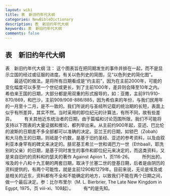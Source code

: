 ```yaml
---
layout: wiki
title: 表　新旧约年代大纲
categories: NewBibleDictionary
description: 表　新旧约年代大纲
keywords: 表　新旧约年代大纲
comments: false
---
```


## 表　新旧约年代大纲



表　新旧约年代大纲
注： 这个图表旨在把同期发生的事件并排在一起，而不是显示立国的经过或征服的进度。有关以色列史的简图，见“以色列史的简化图”。
 　　最适切的做法，是将所有日期看成是“约主前”，因为在主前2000年，可能的变化幅度可以多至一个世纪或更长，到了主前1000年，差异则会降至10年之内。希伯来王国的日期，大部分都是用双重的形式报导的，如：亚撒，主前911/910-870/869，和巴沙，主前909/908-886/885，因为希伯来的年份，与我们民用年的一月至十二月，是不一致的。我们所说的与圣经所记载的统治期的长短，表面上似乎有所差异，其实不然。当时采用的即位纪元的计算法，有所不同，故有些差异。
 　　有关其他近东统治者的日期，由于篇幅和讨论范围所限，我们不可能将支持以下图表的大量证据和推论，都列举出来。从主前约900年起，亚述、巴比伦的波斯的日期差不多全部都可以准确的决定。亚兰王的日期，如锁巴（Zobah）和大马色王的日期，则祗是个约数，是基于旧约圣经、亚述的参考资料，以及由叙利亚本身罕有的碑文来决定的。腓尼基王希兰一世和谒巴力一世（EthbaalⅠ，耶洗别的父亲）的日期，是基于同时发生的事件和即位纪元来决定的，而这类资料，又是来自旧约的资料和约瑟夫的著作 Against Apion 1，页116-26。
 　　所列出的，埃及的十八和十九王朝的两套日期，取决于兰塞二世的登基日期，后者是由阴历的资料提供的，有两个可能性，就是主前1290和1279年。目前来说，无论是埃及或是相关的近东，资料都有不全和不能确定的地方，以致我们不能在两个日期之间，做一个最后决定。参：比尔布里尔（M. L. Bierbrier, The Late New Kingdom in Egypt, 1975，页 viii-xi、109起）。
 　　有*的是先知。







